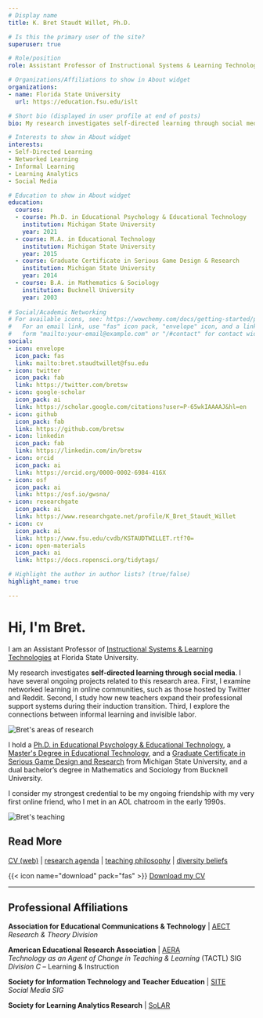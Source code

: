 ```yaml
---
# Display name
title: K. Bret Staudt Willet, Ph.D.

# Is this the primary user of the site?
superuser: true

# Role/position
role: Assistant Professor of Instructional Systems & Learning Technologies

# Organizations/Affiliations to show in About widget
organizations:
- name: Florida State University
  url: https://education.fsu.edu/islt

# Short bio (displayed in user profile at end of posts)
bio: My research investigates self-directed learning through social media. 

# Interests to show in About widget
interests:
- Self-Directed Learning
- Networked Learning
- Informal Learning
- Learning Analytics
- Social Media

# Education to show in About widget
education:
  courses:
  - course: Ph.D. in Educational Psychology & Educational Technology
    institution: Michigan State University
    year: 2021
  - course: M.A. in Educational Technology
    institution: Michigan State University
    year: 2015
  - course: Graduate Certificate in Serious Game Design & Research
    institution: Michigan State University
    year: 2014
  - course: B.A. in Mathematics & Sociology
    institution: Bucknell University
    year: 2003
    
# Social/Academic Networking
# For available icons, see: https://wowchemy.com/docs/getting-started/page-builder/#icons
#   For an email link, use "fas" icon pack, "envelope" icon, and a link in the
#   form "mailto:your-email@example.com" or "/#contact" for contact widget.
social:
- icon: envelope
  icon_pack: fas
  link: mailto:bret.staudtwillet@fsu.edu
- icon: twitter
  icon_pack: fab
  link: https://twitter.com/bretsw
- icon: google-scholar
  icon_pack: ai
  link: https://scholar.google.com/citations?user=P-65wkIAAAAJ&hl=en
- icon: github
  icon_pack: fab
  link: https://github.com/bretsw
- icon: linkedin
  icon_pack: fab
  link: https://linkedin.com/in/bretsw
- icon: orcid
  icon_pack: ai
  link: https://orcid.org/0000-0002-6984-416X
- icon: osf
  icon_pack: ai
  link: https://osf.io/gwsna/
- icon: researchgate
  icon_pack: ai
  link: https://www.researchgate.net/profile/K_Bret_Staudt_Willet
- icon: cv
  icon_pack: ai
  link: https://www.fsu.edu/cvdb/KSTAUDTWILLET.rtf?0=
- icon: open-materials
  icon_pack: ai
  link: https://docs.ropensci.org/tidytags/

# Highlight the author in author lists? (true/false)
highlight_name: true

---
```


# Hi, I'm Bret.

I am an Assistant Professor of [Instructional Systems & Learning Technologies](https://education.fsu.edu/instructional-systems-and-learning-technologies) at Florida State University.

My research investigates **self-directed learning through social media**. I have several ongoing projects related to this research area. First, I examine networked learning in online communities, such as those hosted by Twitter and Reddit. Second, I study how new teachers expand their professional support systems during their induction transition. Third, I explore the connections between informal learning and invisible labor.

![Bret's areas of research](/img/research-areas.jpg)

I hold a [Ph.D. in Educational Psychology & Educational Technology](https://education.msu.edu/cepse/epet/), a [Master's Degree in Educational Technology](https://education.msu.edu/cepse/maet/), and a [Graduate Certificate in Serious Game Design and Research](https://comartsci.msu.edu/academics/academic-departments/media-information/graduate/serious-game-design-ma-certificate) from Michigan State University, and a dual bachelor’s degree in Mathematics and Sociology from Bucknell University. 

I consider my strongest credential to be my ongoing friendship with my very first online friend, who I met in an AOL chatroom in the early 1990s.

![Bret's teaching](/img/bretsw-pic3.jpg)

## Read More

[CV (web)](cv/) | 
[research agenda](post/research-statement) | 
[teaching philosophy](post/teaching-statement) | 
[diversity beliefs](post/diversity-statement)

{{< icon name="download" pack="fas" >}} [Download my CV](https://www.fsu.edu/cvdb/KSTAUDTWILLET.rtf?0=)

---

## Professional Affiliations

**Association for Educational Communications & Technology** | [AECT](https://aect.org/)  
*Research & Theory Division*

**American Educational Research Association** | [AERA](https://www.aera.net/)  
*Technology as an Agent of Change in Teaching & Learning* (TACTL) SIG  
*Division C* – Learning & Instruction

**Society for Information Technology and Teacher Education** | [SITE](http://site.aace.org/)  
*Social Media SIG*

**Society for Learning Analytics Research** | [SoLAR](https://www.solaresearch.org/)
